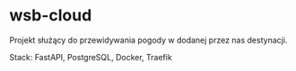 # wsb-cloud
Projekt służący do przewidywania pogody w dodanej przez nas destynacji.

Stack: FastAPI, PostgreSQL, Docker, Traefik